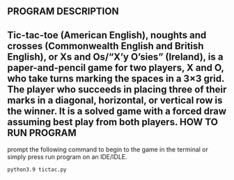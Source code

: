 PROGRAM DESCRIPTION
-------------------

Tic-tac-toe (American English), noughts and crosses (Commonwealth English and British English), or Xs and Os/“X’y O’sies” (Ireland), is a paper-and-pencil game for two players, X and O, who take turns marking the spaces in a 3×3 grid. The player who succeeds in placing three of their marks in a diagonal, horizontal, or vertical row is the winner. It is a solved game with a forced draw assuming best play from both players.
HOW TO RUN PROGRAM
------------------
prompt the following command to begin to the game in the terminal or simply press
run program on an IDE/IDLE.

```
python3.9 tictac.py
```

